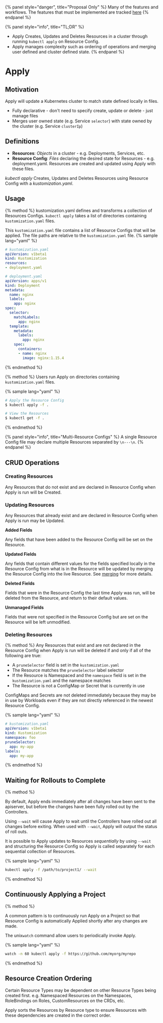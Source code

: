 {% panel style="danger", title="Proposal Only" %}
Many of the features and workflows.  The features that must be implemented
are tracked [here](https://github.com/kubernetes/kubectl/projects/7)
{% endpanel %}

{% panel style="info", title="TL;DR" %}
- Apply Creates, Updates and Deletes Resources in a cluster through running `kubectl apply` on Resource Config.
- Apply manages complexity such as ordering of operations and merging user defined and cluster defined state.
{% endpanel %}

# Apply

## Motivation

Apply will update a Kubernetes cluster to match state defined locally in files.

- Fully declarative - don't need to specify create, update or delete - just manage files
- Merges user owned state (e.g. Service `selector`) with state owned by the cluster (e.g. Service `clusterIp`)

## Definitions

- **Resources**: *Objects* in a cluster - e.g. Deployments, Services, etc.
- **Resource Config**: *Files* declaring the desired state for Resources - e.g. deployment.yaml.
  Resources are created and updated using Apply with these files.

*kubectl apply* Creates, Updates and Deletes Resources using Resource Config with a *kustomization.yaml*.

## Usage

{% method %}
kustomization.yaml defines and transforms a collection of Resources Configs.  `kubectl apply`
takes a list of directories containing `kustomization.yaml` files.

This `kustomization.yaml` file contains a list of Resource Configs that will be applied.
The file paths are relative to the `kustomization.yaml` file.
{% sample lang="yaml" %}

```yaml
# kustomization.yaml
apiVersion: v1beta1
kind: Kustomization
resources:
- deployment.yaml
```

```yaml
# deployment.yaml
apiVersion: apps/v1
kind: Deployment
metadata:
  name: nginx
  labels:
    app: nginx
spec:
  selector:
    matchLabels:
      app: nginx
  template:
    metadata:
      labels:
        app: nginx
    spec:
      containers:
      - name: nginx
        image: nginx:1.15.4
```

{% endmethod %}

{% method %}
Users run Apply on directories containing `kustomization.yaml` files.

{% sample lang="yaml" %}
```bash
# Apply the Resource Config
$ kubectl apply -f .

# View the Resources
$ kubectl get -f .
```
{% endmethod %}

{% panel style="info", title="Multi-Resource Configs" %}
A single Resource Config file may declare multiple Resources separated by `\n---\n`.
{% endpanel %}

## CRUD Operations

### Creating Resources

Any Resources that do not exist and are declared in Resource Config when Apply is run will be Created.

### Updating Resources

Any Resources that already exist and are declared in Resource Config when Apply is run may be Updated.

**Added Fields**

Any fields that have been added to the Resource Config will be set on the Resource.

**Updated Fields** 
 
Any fields that contain different values for the fields specified locally in the Resource Config from what is
in the Resource will be updated by merging the Resource Config into the live Resource.  See [merging](dam_merge.md)
for more details.

**Deleted Fields**

Fields that were in the Resource Config the last time Apply was run, will be deleted from the Resource, and return to their default values.

**Unmanaged Fields**

Fields that were not specified in the Resource Config but are set on the Resource will be left unmodified.

### Deleting Resources

{% method %}
Any Resources that exist and are not declared in the Resource Config when Apply is run will be deleted
if and only if all of the following are true:

- A `pruneSelector` field is set in the `kustomization.yaml`
- The Resource matches the `pruneSelector` label selector
- If the Resource is Namespaced and the `namespace` field is set in the `kustomization.yaml` and the namespace matches
- The Resource is not a ConfigMap or Secret that is currently in use

ConfigMaps and Secrets are not deleted immediately because they may be in use by Workloads even if they are not
directly referenced in the newest Resource Config.

{% sample lang="yaml" %}
```yaml
# kustomization.yaml
apiVersion: v1beta1
kind: Kustomization
namespace: foo
pruneSelector:
  app: my-app
labels:
  app: my-app
```
{% endmethod %}

## Waiting for Rollouts to Complete

{% method %}

By default, Apply ends immediately after all changes have been sent to the apiserver, but before
the changes have been fully rolled out by the Controllers.

Using `--wait` will cause Apply to wait until the Controllers have rolled out all changes before
exiting.  When used with `--wait`, Apply will output the status of roll outs.
 
 
It is possible to Apply updates to Resources *sequentially* by using `--wait` and structuring the
Resource Config so Apply is called separately for each sequential collection of Resources.

{% sample lang="yaml" %}

```bash
kubectl apply -f /path/to/project1/ --wait
```

{% endmethod %}

## Continuously Applying a Project

{% method %}

A common pattern is to continuously run Apply on a Project so that Resource Config is automatically
Applied shortly after any changes are made.

The unix`watch` command allow users to periodically invoke Apply.

{% sample lang="yaml" %}

```bash
watch -n 60 kubectl apply -f https://github.com/myorg/myrepo
```

{% endmethod %}

## Resource Creation Ordering

Certain Resource Types may be dependent on other Resource Types being created first.  e.g. Namespaced
Resources on the Namespaces, RoleBindings on Roles, CustomResources on the CRDs, etc.

Apply sorts the Resources by Resource type to ensure Resources with these dependencies
are created in the correct order.
